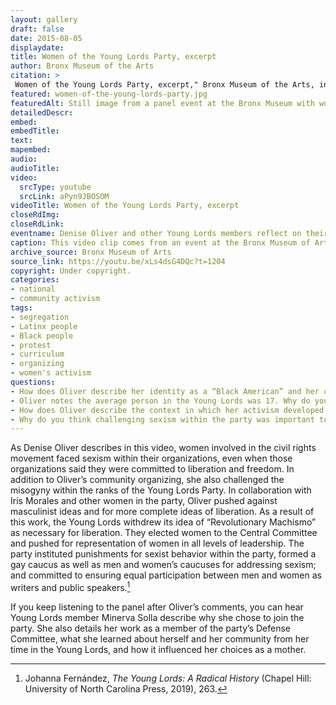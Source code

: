 ```yaml
--- 
layout: gallery
draft: false
date: 2015-08-05
displaydate: 
title: Women of the Young Lords Party, excerpt
author: Bronx Museum of the Arts
citation: >
 Women of the Young Lords Party, excerpt," Bronx Museum of the Arts, in New York City Civil Rights History Project, Accessed: [Month Day, Year], https://nyccivilrightshistory.org/gallery/women-of-the-young-lords-party.
featured: women-of-the-young-lords-party.jpg
featuredAlt: Still image from a panel event at the Bronx Museum with women from the Young Lords 
detailedDescr: 
embed: 
embedTitle: 
text: 
mapembed: 
audio: 
audioTitle: 
video: 
  srcType: youtube
  srcLink: aPyn9JBOSOM
videoTitle: Women of the Young Lords Party, excerpt
closeRdImg: 
closeRdLink: 
eventname: Denise Oliver and other Young Lords members reflect on their years in the party and what they learned.
caption: This video clip comes from an event at the Bronx Museum of Arts in 2015. At the event women in the Young Lords described the political climate in which the party emerged, why they joined, and how they navigated racism and sexism within the movement. In this clip, Denise Oliver describes the political context in which she and her fellow young activists forged new paths. 
archive_source: Bronx Museum of Arts
source_link: https://youtu.be/xLs4dsG4DQc?t=1204
copyright: Under copyright. 
categories: 
- national
- community activism
tags: 
- segregation
- Latinx people
- Black people
- protest
- curriculum
- organizing
- women's activism
questions:
- How does Oliver describe her identity as a “Black American” and her connection to Puerto Rican movements and politics? 
- Oliver notes the average person in the Young Lords was 17. Why do you think young people have been so instrumental in pushing social change, especially in education?
- How does Oliver describe the context in which her activism developed in the video clip?
- Why do you think challenging sexism within the party was important to Oliver?
--- 
```


As Denise Oliver describes in this video, women involved in the civil rights movement faced sexism within their organizations, even when those organizations said they were committed to liberation and freedom. In addition to Oliver’s community organizing, she also challenged the misogyny within the ranks of the Young Lords Party. In collaboration with Iris Morales and other women in the party, Oliver pushed against masculinist ideas and for more complete ideas of liberation. As a result of this work, the Young Lords withdrew its idea of “Revolutionary Machismo” as necessary for liberation. They elected women to the Central Committee and pushed for representation of women in all levels of leadership. The party instituted punishments for sexist behavior within the party, formed a gay caucus as well as men and women’s caucuses for addressing sexism; and committed to ensuring equal participation between men and women as writers and public speakers.[^1]

If you keep listening to the panel after Oliver’s comments, you can hear Young Lords member Minerva Solla describe why she chose to join the party. She also details her work as a member of the party’s Defense Committee, what she learned about herself and her community from her time in the Young Lords, and how it influenced her choices as a mother.

[^1]: Johanna Fernández, *The Young Lords: A Radical History* (Chapel Hill: University of North Carolina Press, 2019), 263.
